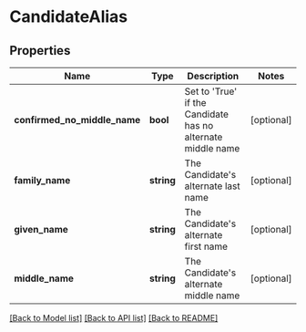 # CandidateAlias

## Properties
Name | Type | Description | Notes
------------ | ------------- | ------------- | -------------
**confirmed_no_middle_name** | **bool** | Set to &#39;True&#39; if the Candidate has no alternate middle name | [optional] 
**family_name** | **string** | The Candidate&#39;s alternate last name | [optional] 
**given_name** | **string** | The Candidate&#39;s alternate first name | [optional] 
**middle_name** | **string** | The Candidate&#39;s alternate middle name | [optional] 

[[Back to Model list]](../README.md#documentation-for-models) [[Back to API list]](../README.md#documentation-for-api-endpoints) [[Back to README]](../README.md)


